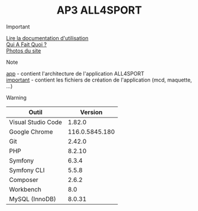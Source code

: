 # <div align="center">AP3 ALL4SPORT</div>

> [!IMPORTANT]
> [Lire la documentation d'utilisation](../main/important/doc/utilisation.pdf "Lire la documentation d'utilisation")<br>
> [Qui A Fait Quoi ?](../main/important/doc/qui-a-fait-quoi.pdf "Qui A Fait Quoi ?")<br>
> [Photos du site](../main/important/photos "Photos du site")

> [!NOTE]
> [app](../main/app "app") - contient l'architecture de l'application ALL4SPORT<br>
> [important](../main/important "important") - contient les fichiers de création de l'application (mcd, maquette, ...)

> [!WARNING]
> | Outil  | Version |
> | ------------- | ------------- |
> | Visual Studio Code | 1.82.0 |
> | Google Chrome | 116.0.5845.180 |
> | Git | 2.42.0 |
> | PHP | 8.2.10 |
> | Symfony | 6.3.4 |
> | Symfony CLI | 5.5.8 |
> | Composer | 2.6.2 |
> | Workbench | 8.0 |
> | MySQL (InnoDB) | 8.0.31 |
